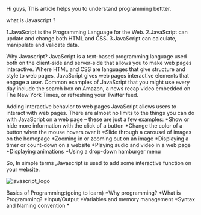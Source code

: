 Hi guys,
This article helps you to understand programming bettter.

what is Javascript ?

  1.JavaScript is the Programming Language for the Web.
  2.JavaScript can update and change both HTML and CSS.
  3.JavaScript can calculate, manipulate and validate data.
  
  Why Javascript?
      JavaScript is a text-based programming language used both on the client-side and server-side that allows you to make web pages interactive. Where HTML and CSS are languages that give structure and style to web pages, JavaScript gives web pages interactive elements that engage a user. Common examples of JavaScript that you might use every day include the search box on Amazon, a news recap video embedded on The New York Times, or refreshing your Twitter feed.
      
Adding interactive behavior to web pages
JavaScript allows users to interact with web pages. There are almost no limits to the things you can do with JavaScript on a web page – these are just a few examples:
 *Show or hide more information with the click of a button
 *Change the color of a button when the mouse hovers over it
 *Slide through a carousel of images on the homepage
 *Zooming in or zooming out on an image
 *Displaying a timer or count-down on a website
 *Playing audio and video in a web page
 *Displaying animations
 *Using a drop-down hamburger menu 
 
 So, In simple terms ,Javascript is used to add some interactive function on your website. 
 
 ![javascript_logo](https://user-images.githubusercontent.com/57753452/204128385-481693f7-e91e-4b75-8ce8-66846d0e8081.png)

 
 Basics of Programming:(going to learn)
 *Why programming?
 *What is Programming?
 *Input/Output
 *Variables and memory management
 *Syntax and Naming convention
 *

  
